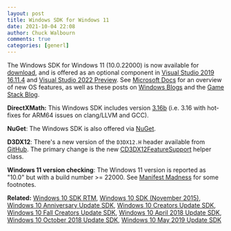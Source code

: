 ```yaml
---
layout: post
title: Windows SDK for Windows 11
date: 2021-10-04 22:08
author: Chuck Walbourn
comments: true
categories: [generl]
---
```


The Windows SDK for Windows 11 (10.0.22000) is now available for [download](https://aka.ms/windowssdk), and is offered as an optional component in [Visual Studio 2019 16.11.4](https://docs.microsoft.com/en-us/visualstudio/releases/2019/release-notes) and [Visual Studio 2022 Preview](https://visualstudio.microsoft.com/vs/preview/). See [Microsoft Docs](https://docs.microsoft.com/en-us/windows/apps/whats-new/windows-11-build-22000) for an overview of new OS features, as well as these posts on [Windows Blogs](https://blogs.windows.com/windowsdeveloper/2021/10/04/developing-for-windows-11/) and the [Game Stack Blog](https://developer.microsoft.com/en-us/games/blog/game-developers-everywhere-welcome-to-windows-11/).
<!--more-->

**DirectXMath:** This Windows SDK includes version [3.16b](https://walbourn.github.io/directxmath-3.16/) (i.e. 3.16 with hot-fixes for ARM64 issues on clang/LLVM and GCC).

**NuGet**: The Windows SDK is also offered via [NuGet](https://www.nuget.org/profiles/WindowsSDK).

**D3DX12**: There's a new version of the ``D3DX12.H`` header available from [GitHub](https://github.com/microsoft/DirectX-Headers). The primary change is the new [CD3DX12FeatureSupport](https://devblogs.microsoft.com/directx/introducing-a-new-api-for-checking-feature-support-in-direct3d-12/) helper class.

**Windows 11 version checking**: The Windows 11 version is reported as "10.0" but with a build number >= 22000. See [Manifest Madness](https://walbourn.github.io/manifest-madness/) for some footnotes.

<b>Related:</b> <a href="https://walbourn.github.io/windows-10-sdk-rtm/">Windows 10 SDK RTM</a>, <a href="https://walbourn.github.io/windows-10-sdk-november-2015/">Windows 10 SDK (November 2015)</a>, <a href="https://walbourn.github.io/windows-10-anniversary-update-sdk/">Windows 10 Anniversary Update SDK</a>, <a href="https://walbourn.github.io/windows-10-creators-update-sdk/">Windows 10 Creators Update SDK</a>, <a href="https://walbourn.github.io/windows-10-fall-creators-update-sdk/">Windows 10 Fall Creators Update SDK</a>, <a href="https://walbourn.github.io/windows-10-april-2018-update-sdk/">Windows 10 April 2018 Update SDK</a>, <a href="https://walbourn.github.io/windows-10-october-2018-update/">Windows 10 October 2018 Update SDK</a>, <a href="https://walbourn.github.io/windows-10-may-2020-update-sdk/">Windows 10 May 2019 Update SDK</a>
